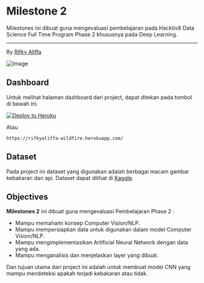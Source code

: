 # Milestone 2

Milestones ini dibuat guna mengevaluasi pembelajaran pada Hacktiv8 Data Science Full Time Program Phase 2 khususnya pada Deep Learning.

---

By [Rifky Aliffa](https://github.com/Penzragon)

![Image](https://upload.wikimedia.org/wikipedia/commons/thumb/a/a6/The_Rim_Fire_in_the_Stanislaus_National_Forest_near_in_California_began_on_Aug._17%2C_2013-0004.jpg/1200px-The_Rim_Fire_in_the_Stanislaus_National_Forest_near_in_California_began_on_Aug._17%2C_2013-0004.jpg)

## Dashboard

Untuk melihat halaman dashboard dari project, dapat ditekan pada tombol di bawah ini.

[![Deploy to Heroku](https://www.herokucdn.com/deploy/button.svg)](https://rifkyaliffa-wildfire.herokuapp.com/)

Atau

```
https://rifkyaliffa-wildfire.herokuapp.com/
```

## Dataset

Pada project ini dataset yang digunakan adalah berbagai macam gambar kebakaran dan api. Dataset dapat dilihat di [Kaggle](https://www.kaggle.com/datasets/phylake1337/fire-dataset).

## Objectives

**Milestones 2** ini dibuat guna mengevaluasi Pembelajaran Phase 2 :

- Mampu memahami konsep Computer Vision/NLP.
- Mampu mempersiapkan data untuk digunakan dalam model Computer Vision/NLP.
- Mampu mengimplementasikan Artificial Neural Network dengan data yang ada.
- Mampu menganalisis dan menjelaskan layer yang dibuat.

Dan tujuan utama dari project ini adalah untuk membuat model CNN yang mampu mendeteksi apakah terjadi kebakaran atau tidak.
